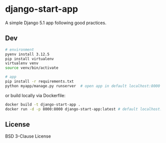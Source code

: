 # django-start-app

A simple Django 5.1 app following good practices.

## Dev

```bash
# environment
pyenv install 3.12.5
pip install virtualenv
virtualenv venv
source venv/bin/activate

# app
pip install -r requirements.txt
python myapp/manage.py runserver  # open app in default localhost:8000
```

or build locally via Dockerfile:

```bash
docker build -t django-start-app .
docker run -d -p 8000:8000 django-start-app:latest # default localhost:8000
```

## License

BSD 3-Clause License
